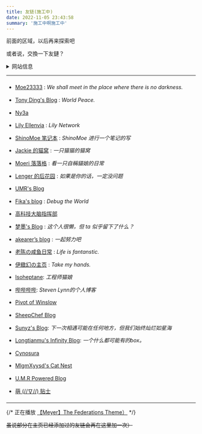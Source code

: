 ```yaml
---
title: 友链(施工中)
date: 2022-11-05 23:43:58
summary: '施工中啊施工中'
---
```


前面的区域，以后再来探索吧

或者说，交換一下友鏈？

<details>
  <summary>网站信息</summary>
    <p>名称：湛蓝的调色板</p>
    <p>描述：青く滲む 青く滲む 綺麗に <font color="#CCC"> / 浅渗湛蓝 纵使青涩 难掩绮丽</font></p> 或 A cat lying on the keyboard.
    <p>ps:描述二选一，或两个都行</p>
    <p>头像：https://nekoq.eu.org/static/images/avatar.png</p>
</details>

---

<div style="line-height: 2.4em;"> 
   <ul>
    <li><a href="https://moe23333.vercel.app/">Moe23333</a> : <em>We shall meet in the place where there is no darkness.</em></li>
    <li><a href="https://blog.tonyding.net/">Tony Ding's Blog</a> : <em>World Peace.</em></li>
    <li><a href="https://ny3a.github.io/">Ny3a</a></li>
    <li><a href="https://lilynet.work/">Lily Ellenvia</a> : <em>Lily Network</em></li>
    <li><a href="https://shinomoe.xyz/">ShinoMoe 笔记本</a> : <em>ShinoMoe 进行一个笔记的写</em></li>
    <li><a href="https://jackiecat.top/">Jackie 的猫窝</a> : <em>一只猫猫的猫窝</em></li>
    <li><a href="https://blog.bakalu.cyou/">Moeri 落落格</a> : <em>看一只自稱貓娘的日常</em></li>
    <li><a href="https://spookerv5.github.io/">Lenger 的后花园</a> : <em>如果是你的话，一定没问题</em></li>
    <li><a href="https://www.umr.wiki/">UMR's Blog</a></li>
    <li><a href="https://fika.ink/">Fika's blog</a> : <em>Debug the World</em></li>
    <li><a href="https://hightechbrain.ml/">高科技大脑指挥部</a></li>
    <li><a href="https://blog.dreamo.ink/">梦墨's Blog</a> : <em>这个人很懒，但 ta 似乎留下了什么？</em></li>
    <li><a href="https://akearer.top/">akearer’s blog</a> : <em>一起努力吧</em></li>
    <li><a href="https://www.fantanstic.top/">老陈の咸鱼日常</a> : <em>Life is fantanstic.</em></li>
    <li><a href="https://www.chwin.asia">伊緻幻の主页</a> : <em>Take my hands.</em></li>
    <li><a href="https://blog.cascade.moe">Isoheptane</a>: <em>工程师猫娘</em></li>
    <li><a href="https://bebebe.be">哔哔哔哔</a>: <em>Steven Lynn的个人博客</em></li>
    <li><a href="https://winsloweric.com/">Pivot of Winslow</a></li>
    <li><a href="https://shef.cc/">SheepChef Blog</a></li>
    <li><a href="https://blog.sunyz.net/">Sunyz's Blog</a>: <em>下一次相遇可能在任何地方，但我们始终灿烂如星海</em></li>
    <li><a href="https://ltm.ink/">Longtianmu's Infinity Blog</a>: <em>一个什么都可能有的box。</em></li>
    <li><a href="https://cynosura.one/">Cynosura</a></li>
    <li><a href="https://www.neko.ink/">MlgmXyysd's Cat Nest</a></li>
    <li><a href="https://umrpowered.codeberg.page/">U.M.R Powered Blog</a></li>
    <li><a href="https://moe.tips/">萌 (//∇//) 贴士</a></li>
   </ul>
</div>

---

{/* 正在播放 [【Meyer】The Federations Theme）](https://music.163.com/song?id=1436226764) */}

~~虽说部分在主页已经添加过的友链会再在这里加一次）~~
